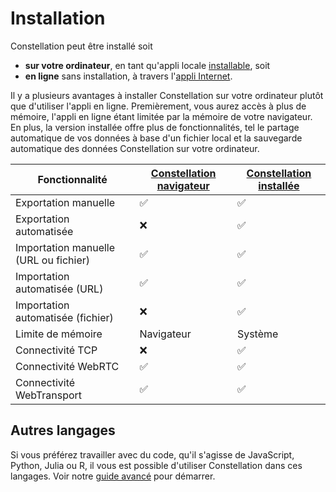 # Installation
Constellation peut être installé soit

* **sur votre ordinateur**, en tant qu'appli locale [installable](https://réseau-constellation.ca/téléchargements), soit
* **en ligne** sans installation, à travers l'[appli Internet](https://réseau-constellation.ca).

Il y a plusieurs avantages à installer Constellation sur votre ordinateur plutôt que d'utiliser l'appli en ligne. Premièrement, vous aurez accès à plus de mémoire, l'appli en ligne étant limitée par la mémoire de votre navigateur. En plus, la version installée offre plus de fonctionnalités, tel le partage automatique de vos données à base d'un fichier local et la sauvegarde automatique des données Constellation sur votre ordinateur.

| Fonctionnalité | [Constellation navigateur](https://réseau-constellation.ca) | [Constellation installée](https://réseau-constellation.ca/téléchargements) |
| --- | ---- | --- |
| Exportation manuelle | ✅ | ✅ |
| Exportation automatisée | ❌ | ✅ |
| Importation manuelle (URL ou fichier) | ✅ | ✅ |
| Importation automatisée (URL) | ✅ | ✅ |
| Importation automatisée (fichier) | ❌ | ✅ |
| Limite de mémoire | Navigateur | Système |
| Connectivité TCP | ❌ | ✅ |
| Connectivité WebRTC | ✅ | ✅ |
| Connectivité WebTransport | ✅ | ✅ |


## Autres langages
Si vous préférez travailler avec du code, qu'il s'agisse de JavaScript, Python, Julia ou R, il vous est possible d'utiliser Constellation dans ces langages. Voir notre [guide avancé](../avancé/autresLangages/introduction.md) pour démarrer.
